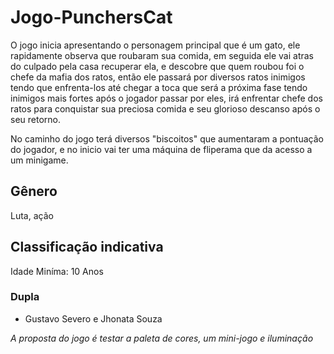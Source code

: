 # Jogo-PunchersCat


O jogo inicia apresentando o personagem principal que é um gato, ele rapidamente observa que roubaram sua comida, em seguida ele vai atras do culpado pela casa recuperar ela, e 
descobre que quem roubou foi o chefe da mafia dos ratos, então ele passará por diversos ratos inimigos tendo que enfrenta-los até chegar a toca que será a próxima fase tendo inimigos mais fortes
após o jogador passar por eles, irá enfrentar chefe dos ratos para conquistar sua preciosa comida e seu glorioso descanso após o seu retorno.

No caminho do jogo terá diversos "biscoitos" que aumentaram a pontuação do jogador, e no inicio vai ter uma máquina de fliperama que da acesso a um minigame.

## Gênero
 Luta, ação

## Classificação indicativa
Idade Miníma: 10 Anos

### Dupla 
- Gustavo Severo e Jhonata Souza 


*A proposta do jogo é testar a paleta
de cores, um mini-jogo e iluminação*
